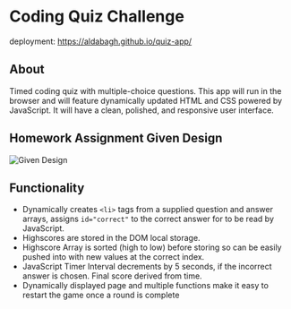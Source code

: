 # Coding Quiz Challenge

deployment: https://aldabagh.github.io/quiz-app/ 

## About
Timed coding quiz with multiple-choice questions. This app will run in the browser and will feature dynamically updated HTML and CSS powered by JavaScript. It will have a clean, polished, and responsive user interface.


## Homework Assignment Given Design

![Given Design](./assets/images/given.gif)

## Functionality
- Dynamically creates ```<li>``` tags from a supplied question and answer arrays, assigns ```id="correct"``` to the correct answer for to be read by JavaScript.
- Highscores are stored in the DOM local storage.
- Highscore Array is sorted (high to low) before storing so can be easily pushed into with new values at the correct index.
- JavaScript Timer Interval decrements by 5 seconds, if the incorrect answer is chosen. Final score derived from time.
- Dynamically displayed page and multiple functions make it easy to restart the game once a round is complete